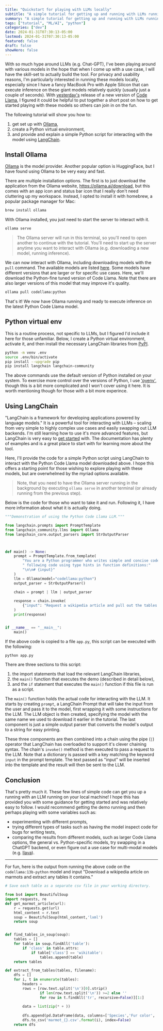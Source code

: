 ```yaml
---
title: "Quickstart for playing with LLMs locally"
subtitle: "A simple tutorial for getting up and running with LLMs running on your local computer."
summary: "A simple tutorial for getting up and running with LLMs running on your local computer."
tags: ["tutorial", "ML/AI", "python"]
categories: ["dev"]
date: 2024-01-31T07:30:13-05:00
lastmod: 2024-01-31T07:30:13-05:00
featured: false
draft: false
showHero: false
---
```


With so much hype around LLMs (e.g. Chat-GPT), I've been playing around with various models in the hope that when I come up with a use case, I will have the skill-set to actually build the tool.
For privacy and usability reasons, I'm particularly interested in running these models locally, especially since I have a fancy MacBook Pro with Apple Silicon that can execute inference on these giant models relatively quickly (usually just a couple of seconds).
With [yesterday's](https://venturebeat.com/ai/meta-releases-code-llama-70b-an-open-source-behemoth-to-rival-private-ai-development/) release of a new version of [Code Llama](https://ai.meta.com/research/publications/code-llama-open-foundation-models-for-code/), I figured it could be helpful to put together a short post on how to get started playing with these models so others can join in on the fun.

The following tutorial will show you how to:

1. get set up with [Ollama](https://ollama.ai),
2. create a Python virtual environment,
3. and provide and explain a simple Python script for interacting with the model using [LangChain](https://www.langchain.com).

## Install Ollama

[Ollama](https://ollama.ai) is the model provider.
Another popular option is HuggingFace, but I have found using Ollama to be very easy and fast.

There are multiple installation options.
The first is to just download the application from the Ollama website, <https://ollama.ai/download>, but this comes with an app icon and status bar icon that I really don't need cluttering up my workspace.
Instead, I opted to install it with homebrew, a popular package manager for Mac:

```bash
brew install ollama
```

With Ollama installed, you just need to start the server to interact with it.

```bash
ollama serve
```

> The Ollama server will run in this terminal, so you'll need to open another to continue with the tutorial.
> You'll need to start up the server anytime you want to interact with Ollama (e.g. downloading a new model, running inference).

We can now interact with Ollama, including downloading models with the `pull` command.
The available models are listed [here](https://ollama.ai/library).
Some models have different versions that are larger or for specific use cases.
Here, we'll download the Python-fine tuned version of Code Llama.
Note that there are also larger versions of this model that may improve it's quality.

```bash
ollama pull codellama:python
```

That's it!
We now have Ollama running and ready to execute inference on the latest Python Code Llama model.

## Python virtual env

This is a routine process, not specific to LLMs, but I figured I'd include it here for those unfamiliar.
Below, I create a Python virtual environment, activate it, and then install the necessary LangChain libraries from [PyPI](https://pypi.org).

```bash
python -m venv .env
source .env/bin/activate
pip install --upgrade pip
pip install langchain langchain-community
```

The above commands use the default version of Python installed on your system.
To exercise more control over the versions of Python, I use ['pyenv'](https://github.com/pyenv/pyenv), though this is a bit more complicated and I won't cover using it here.
It is worth mentioning though for those with a bit more experince.

## Using LangChain

"LangChain is a framework for developing applications powered by language models."
It is a powerful tool for interacting with LLMs – scaling from very simple to highly complex use cases and easily swapping out LLM backends.
I'm still learning how to use it's more advanced features, but LangChain is very easy to [get started](https://python.langchain.com/docs/get_started/quickstart) with.
The documentation has plenty of examples and is a great place to start with for learning more about the tool.

Here, I'll provide the code for a simple Python script using LangChain to interact with the Python Code Llama model downloaded above.
I hope this offers a starting point for those wishing to explore playing with these models, but are overwhelmed by the myriad options available.

> Note, that you need to have the Ollama server running in the background by executing `ollama serve` in another terminal (or already running from the previous step).

Below is the code for those who want to take it and run.
Following it, I have more information about what it is actually doing.

```python
"""Demonstration of using the Python Code Llama LLM."""

from langchain.prompts import PromptTemplate
from langchain_community.llms import Ollama
from langchain_core.output_parsers import StrOutputParser



def main() -> None:
    prompt = PromptTemplate.from_template(
        "You are a Python programmer who writes simple and concise code. Complete the"
        " following code using type hints in function definitions:"
        "\n\n# {input}"
    )
    llm = Ollama(model="codellama:python")
    output_parser = StrOutputParser()

    chain = prompt | llm | output_parser
    
    response = chain.invoke(
        {"input": "Request a wikipedia article and pull out the tables."}
    )
    print(response)


if __name__ == "__main__":
    main()
```

If the above code is copied to a file `app.py`, this script can be executed with the following:

```bash
python app.py
```

There are three sections to this script:

1. the import statements that load the relevant LangChain libraries,
1. the `main()` function that executes the demo (described in detail below),
1. and the `if` statement that executes the `main()` function if this file is run as a script.

The `main()` function holds the actual code for interacting with the LLM.
It starts by creating `prompt`, a LangChain Prompt that will take the input from the user and pass it to the model, first wrapping it with some instructions for the LLM.
The LLM object is then created, specifying the model with the same name we used to download it earlier in the tutorial.
The last component is just a simple output parser that converts the model's output to a string for easy printing.

These three components are then combined into a chain using the pipe (`|`) operator that LangChain has overloaded to support it's clever chaining syntax.
The chain's `invoke()` method is then executed to pass a request to the LLM.
Note that a dictionary is passed with a key matching the keyword `input` in the prompt template.
The text passed as "input" will be inserted into the template and the result will then be sent to the LLM.

## Conclusion

That's pretty much it.
These few lines of simple code can get you up a running with an LLM running on your local machine!
I hope this has provided you with some guidance for getting started and was relatively easy to follow.
I would recommend getting the demo running and then perhaps playing with some variables such as:

- experimenting with different prompts,
- trying different types of tasks such as having the model inspect code for bugs for writing tests,
- comparing the results from different models, such as larger Code Llama options, the general vs. Python-specific models, try swapping in a ChatGPT backend, or even figure out a use case for multi-modal models (e.g. [llava](https://ollama.ai/library/llava)).

---

For fun, here is the output from running the above code on the `codellama:13b-python` model and input "Download a wikipedia article on marmots and extract any tables it contains."

```python
# Save each table as a separate csv file in your working directory. 

from bs4 import BeautifulSoup
import requests, re
def get_marmot_article(url):
    r = requests.get(url)
    html_content = r.text
    soup = BeautifulSoup(html_content,'lxml')
    return soup


def find_tables_in_soup(soup):
    tables = []
    for table in soup.findAll('table'):
        if 'class' in table.attrs:
            if table['class'] == 'wikitable':
                tables.append(table)
    return tables

def extract_from_tables(tables, filename):
    dfs = []
    for i, t in enumerate(tables):
        headers = 
        rows = [row.text.split('\n')[0].strip() 
                if len(row.text.split('\n')) >=2 else '' 
                for row in t.findAll('tr', recursive=False)][1:]
        
        data = list(zip(* + ))
        
        dfs.append(pd.DataFrame(data, columns=['Species','Fur color', 'Range']))
        dfs.to_csv('marmot_{}.csv'.format(i), index=False)
    return dfs    

```
